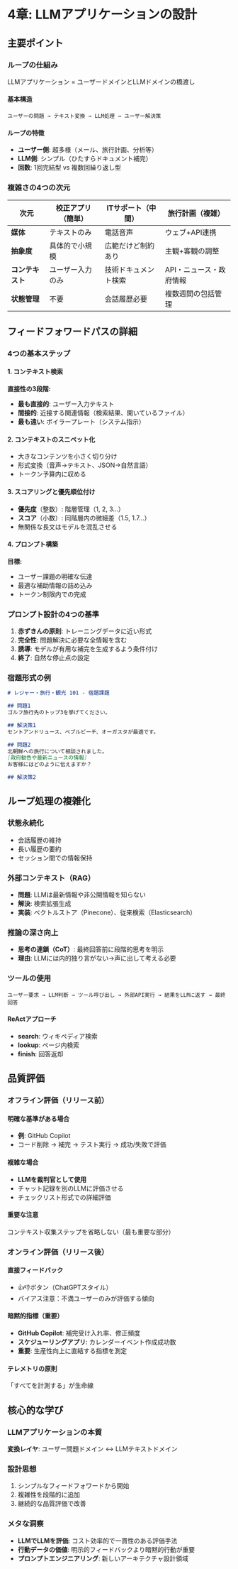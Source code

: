 # 4章: LLMアプリケーションの設計

## 主要ポイント

### ループの仕組み
LLMアプリケーション = ユーザードメインとLLMドメインの橋渡し

#### 基本構造
```
ユーザーの問題 → テキスト変換 → LLM処理 → ユーザー解決策
```

#### ループの特徴
- **ユーザー側**: 超多様（メール、旅行計画、分析等）
- **LLM側**: シンプル（ひたすらドキュメント補完）
- **回数**: 1回完結型 vs 複数回繰り返し型

### 複雑さの4つの次元

| 次元 | 校正アプリ（簡単） | ITサポート（中間） | 旅行計画（複雑） |
|------|-------------------|-------------------|-----------------|
| **媒体** | テキストのみ | 電話音声 | ウェブ+API連携 |
| **抽象度** | 具体的で小規模 | 広範だけど制約あり | 主観+客観の調整 |
| **コンテキスト** | ユーザー入力のみ | 技術ドキュメント検索 | API・ニュース・政府情報 |
| **状態管理** | 不要 | 会話履歴必要 | 複数週間の包括管理 |

## フィードフォワードパスの詳細

### 4つの基本ステップ

#### 1. コンテキスト検索
**直接性の3段階:**
- **最も直接的**: ユーザー入力テキスト
- **間接的**: 近接する関連情報（検索結果、開いているファイル）
- **最も遠い**: ボイラープレート（システム指示）

#### 2. コンテキストのスニペット化
- 大きなコンテンツを小さく切り分け
- 形式変換（音声→テキスト、JSON→自然言語）
- トークン予算内に収める

#### 3. スコアリングと優先順位付け
- **優先度**（整数）: 階層管理（1, 2, 3...）
- **スコア**（小数）: 同階層内の微細差（1.5, 1.7...）
- 無関係な長文はモデルを混乱させる

#### 4. プロンプト構築
**目標:**
- ユーザー課題の明確な伝達
- 最適な補助情報の詰め込み
- トークン制限内での完成

### プロンプト設計の4つの基準

1. **赤ずきんの原則**: トレーニングデータに近い形式
2. **完全性**: 問題解決に必要な全情報を含む
3. **誘導**: モデルが有用な補完を生成するよう条件付け
4. **終了**: 自然な停止点の設定

### 宿題形式の例
```markdown
# レジャー・旅行・観光 101 - 宿題課題

## 問題1
ゴルフ旅行先のトップ3を挙げてください。

## 解決策1
セントアンドリュース、ペブルビーチ、オーガスタが最適です。

## 問題2
北朝鮮への旅行について相談されました。
[政府勧告や最新ニュースの情報]
お客様にはどのように伝えますか？

## 解決策2
```

## ループ処理の複雑化

### 状態永続化
- 会話履歴の維持
- 長い履歴の要約
- セッション間での情報保持

### 外部コンテキスト（RAG）
- **問題**: LLMは最新情報や非公開情報を知らない
- **解決**: 検索拡張生成
- **実装**: ベクトルストア（Pinecone）、従来検索（Elasticsearch）

### 推論の深さ向上
- **思考の連鎖（CoT）**: 最終回答前に段階的思考を明示
- **理由**: LLMには内的独り言がない→声に出して考える必要

### ツールの使用
```
ユーザー要求 → LLM判断 → ツール呼び出し → 外部API実行 → 結果をLLMに返す → 最終回答
```

#### ReActアプローチ
- **search**: ウィキペディア検索
- **lookup**: ページ内検索
- **finish**: 回答返却

## 品質評価

### オフライン評価（リリース前）
#### 明確な基準がある場合
- **例**: GitHub Copilot
- コード削除 → 補完 → テスト実行 → 成功/失敗で評価

#### 複雑な場合
- **LLMを裁判官として使用**
- チャット記録を別のLLMに評価させる
- チェックリスト形式での詳細評価

#### 重要な注意
コンテキスト収集ステップを省略しない（最も重要な部分）

### オンライン評価（リリース後）
#### 直接フィードバック
- 👍👎ボタン（ChatGPTスタイル）
- バイアス注意：不満ユーザーのみが評価する傾向

#### 暗黙的指標（重要）
- **GitHub Copilot**: 補完受け入れ率、修正頻度
- **スケジューリングアプリ**: カレンダーイベント作成成功数
- **重要**: 生産性向上に直結する指標を測定

#### テレメトリの原則
「すべてを計測する」が生命線

## 核心的な学び

### LLMアプリケーションの本質
**変換レイヤ**: ユーザー問題ドメイン ↔ LLMテキストドメイン

### 設計思想
1. シンプルなフィードフォワードから開始
2. 複雑性を段階的に追加
3. 継続的な品質評価で改善

### メタな洞察
- **LLMでLLMを評価**: コスト効率的で一貫性のある評価手法
- **行動データの価値**: 明示的フィードバックより暗黙的行動が重要
- **プロンプトエンジニアリング**: 新しいアーキテクチャ設計領域